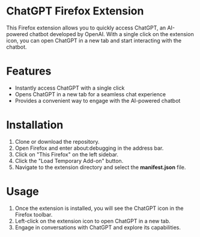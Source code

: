 # ChatGPT Firefox Extension

This Firefox extension allows you to quickly access ChatGPT, an AI-powered chatbot developed by OpenAI. With a single click on the extension icon, you can open ChatGPT in a new tab and start interacting with the chatbot.

# Features
- Instantly access ChatGPT with a single click
- Opens ChatGPT in a new tab for a seamless chat experience
- Provides a convenient way to engage with the AI-powered chatbot

# Installation
1. Clone or download the repository.
2. Open Firefox and enter about:debugging in the address bar.
3. Click on "This Firefox" on the left sidebar.
4. Click the "Load Temporary Add-on" button.
5. Navigate to the extension directory and select the **manifest.json** file.

# Usage
1. Once the extension is installed, you will see the ChatGPT icon in the Firefox toolbar.
2. Left-click on the extension icon to open ChatGPT in a new tab.
3. Engage in conversations with ChatGPT and explore its capabilities.
